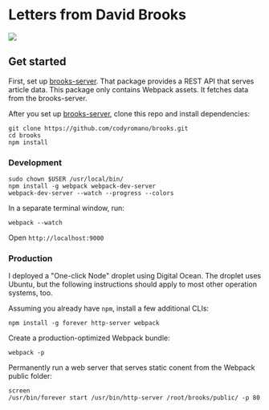 # Letters from David Brooks

![](https://i.imgur.com/iQqZYyQ.gif)

## Get started

First, set up [brooks-server](https://github.com/codyromano/brooks-server). That package provides a REST API that serves article data. This package only contains Webpack assets. It fetches data from the brooks-server.

After you set up [brooks-server](https://github.com/codyromano/brooks-server), clone this repo and install dependencies:

```
git clone https://github.com/codyromano/brooks.git
cd brooks
npm install
```

### Development

```
sudo chown $USER /usr/local/bin/
npm install -g webpack webpack-dev-server
webpack-dev-server --watch --progress --colors
```
In a separate terminal window, run:
```
webpack --watch
```
Open `http://localhost:9000`

### Production

I deployed a "One-click Node" droplet using Digital Ocean. The droplet uses Ubuntu, but the following instructions should apply to most other operation systems, too.

Assuming you already have `npm`, install a few additional CLIs:
```
npm install -g forever http-server webpack
```
Create a production-optimized Webpack bundle:
```
webpack -p
```
Permanently run a web server that serves static conent from the Webpack public folder:
```
screen
/usr/bin/forever start /usr/bin/http-server /root/brooks/public/ -p 80
```
